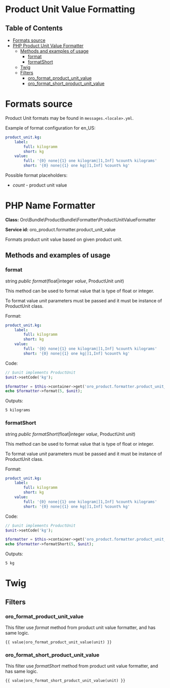 Product Unit Value Formatting
=============================

Table of Contents
-----------------
 - [Formats source](#format-source)
 - [PHP Product Unit Value Formatter](#php-product-unit-value-formatter)
    - [Methods and examples of usage](#methods-and-examples-of-usage)
      - [format](#format)
      - [formatShort](#formatShort)
   - [Twig](#twig)
    - [Filters](#filters)
      - [oro_format_product_unit_value](#oro_format_product_unit_value)
      - [oro_format_short_product_unit_value](#oro_format_short_product_unit_value)

Formats source
==============
Product Unit formats may be found in ``messages.<locale>.yml``.

Example of format configuration for en_US:

```yaml
product_unit.kg:
    label:
        full: kilogramm
        short: kg
    value:
        full: '{0} none|{1} one kilogram|]1,Inf] %count% kilograms'
        short: '{0} none|{1} one kg|]1,Inf] %count% kg'
```

Possible format placeholders:

* *count* - product unit value

PHP Name Formatter
==================

**Class:** Oro\Bundle\ProductBundle\Formatter\ProductUnitValueFormatter

**Service id:** oro_product.formatter.product_unit_value

Formats product unit value based on given product unit.

Methods and examples of usage
-----------------------------

### format

string *public* *format*(float|integer *value*, ProductUnit *unit*)

This method can be used to format value that is type of float or integer.

To format value *unit* parameters must be passed and it must be instance of ProductUnit class.

Format:

```yaml
product_unit.kg:
    label:
        full: kilogramm
        short: kg
    value:
        full: '{0} none|{1} one kilogram|]1,Inf] %count% kilograms'
        short: '{0} none|{1} one kg|]1,Inf] %count% kg'
```

Code:

```php
// $unit implements ProductUnit
$unit->setCode('kg');

$formatter = $this->container->get('oro_product.formatter.product_unit_value');
echo $formatter->format(5, $unit);
```

Outputs:

```
5 kilograms
```


### formatShort

string *public* *formatShort*(float|integer *value*, ProductUnit *unit*)

This method can be used to format value that is type of float or integer.

To format value *unit* parameters must be passed and it must be instance of ProductUnit class.

Format:

```yaml
product_unit.kg:
    label:
        full: kilogramm
        short: kg
    value:
        full: '{0} none|{1} one kilogram|]1,Inf] %count% kilograms'
        short: '{0} none|{1} one kg|]1,Inf] %count% kg'
```

Code:

```php
// $unit implements ProductUnit
$unit->setCode('kg');

$formatter = $this->container->get('oro_product.formatter.product_unit_value');
echo $formatter->formatShort(5, $unit);
```

Outputs:

```
5 kg
```

Twig
====

Filters
-------

### oro_format_product_unit_value

This filter use *format* method from product unit value formatter, and has same logic.

```
{{ value|oro_format_product_unit_value(unit) }}
```


### oro_format_short_product_unit_value

This filter use *formatShort* method from product unit value formatter, and has same logic.

```
{{ value|oro_format_short_product_unit_value(unit) }}
```
